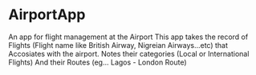 # AirportApp
An app for flight management at the Airport
This app takes the record of Flights (Flight name like British Airway, Nigreian Airways...etc) that Accosiates with the airport.
Notes their categories (Local or International Flights)
And their Routes (eg... Lagos - London Route)
